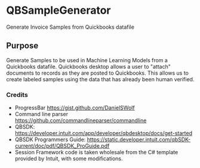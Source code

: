 # QBSampleGenerator
Generate Invoice Samples from Quickbooks datafile

## Purpose
Generate Samples to be used in Machine Learning Models from a Quickbooks datafile.  Quickbooks desktop allows
a user to "attach" documents to records as they are posted to Quickbooks. This allows us to create labeled samples 
using the data that has already been human verified.

### Credits
* ProgressBar https://gist.github.com/DanielSWolf
* Command line parser https://github.com/commandlineparser/commandline
* QBSDK: https://developer.intuit.com/app/developer/qbdesktop/docs/get-started
* QBSDK Programmers Guide: https://static.developer.intuit.com/qbSDK-current/doc/pdf/QBSDK_ProGuide.pdf
* Session Framework code is taken wholesale from the C# template provided by Intuit, with some modifications.
